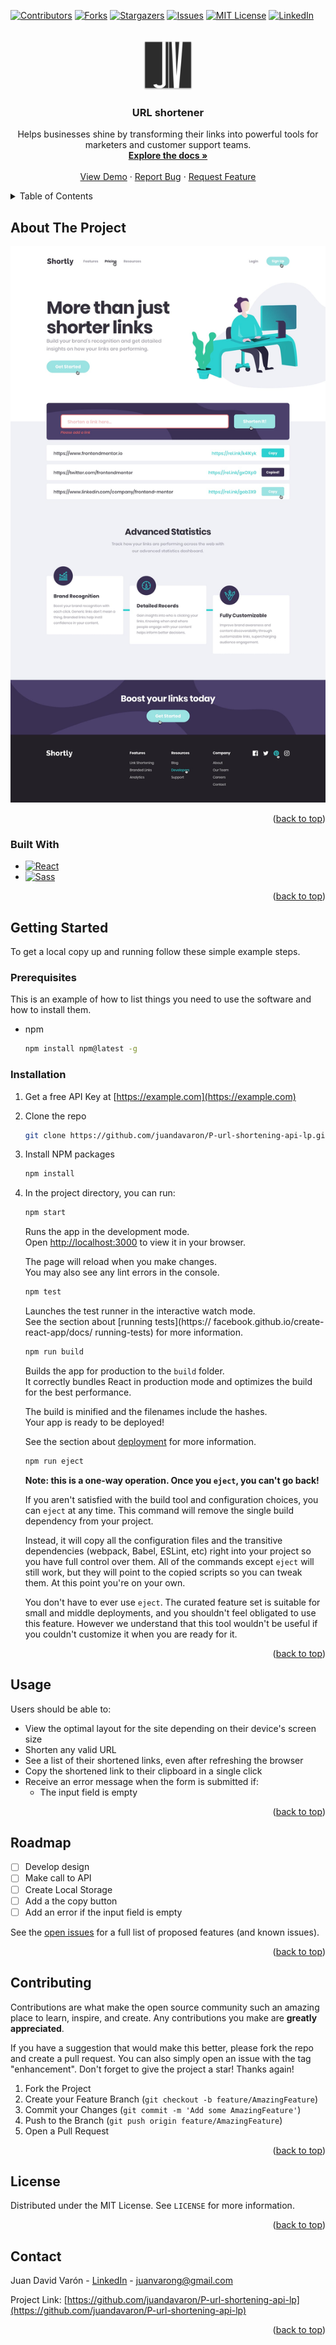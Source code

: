 <div id="top"></div>

[![Contributors][contributors-shield]][contributors-url]
[![Forks][forks-shield]][forks-url]
[![Stargazers][stars-shield]][stars-url]
[![Issues][issues-shield]][issues-url]
[![MIT License][license-shield]][license-url]
[![LinkedIn][linkedin-shield]][linkedin-url]



<!-- PROJECT LOGO -->
<br />
<div align="center">
  <a href="https://github.com/juandavaron/P-url-shortening-api-lp">
    <img src="./public/logo192.png" alt="Logo" width="80" height="80">
  </a>

<h3 align="center">URL shortener</h3>

  <p align="center">
    Helps businesses shine by transforming their links into powerful tools for marketers and customer support teams.
    <br />
    <a href="https://github.com/juandavaron/P-url-shortening-api-lp"><strong>Explore the docs »</strong></a>
    <br />
    <br />
    <a href="https://juandavaron.github.io/P-url-shortening-api-lp/">View Demo</a>
    ·
    <a href="https://github.com/juandavaron/P-url-shortening-api-lp/issues">Report Bug</a>
    ·
    <a href="https://github.com/juandavaron/P-url-shortening-api-lp/issues">Request Feature</a>
  </p>
</div>



<!-- TABLE OF CONTENTS -->
<details>
  <summary>Table of Contents</summary>
  <ol>
    <li>
      <a href="#about-the-project">About The Project</a>
      <ul>
        <li><a href="#built-with">Built With</a></li>
      </ul>
    </li>
    <li>
      <a href="#getting-started">Getting Started</a>
      <ul>
        <li><a href="#prerequisites">Prerequisites</a></li>
        <li><a href="#installation">Installation</a></li>
      </ul>
    </li>
    <li><a href="#usage">Usage</a></li>
    <li><a href="#roadmap">Roadmap</a></li>
    <li><a href="#contributing">Contributing</a></li>
    <li><a href="#license">License</a></li>
    <li><a href="#contact">Contact</a></li>
  </ol>
</details>



<!-- ABOUT THE PROJECT -->
## About The Project

[![Product Name Screen Shot][product-screenshot]](https://juandavaron.github.io/P-url-shortening-api-lp/)

<p align="right">(<a href="#top">back to top</a>)</p>



### Built With

* [![React][React.js]][React-url]
* [![Sass][Sass]][Sass-url]


<p align="right">(<a href="#top">back to top</a>)</p>



<!-- GETTING STARTED -->
## Getting Started

To get a local copy up and running follow these simple example steps.

### Prerequisites

This is an example of how to list things you need to use the software and how to install them.
* npm
  ```sh
  npm install npm@latest -g
  ```

### Installation

1. Get a free API Key at [https://example.com](https://example.com)
2. Clone the repo
   ```sh
   git clone https://github.com/juandavaron/P-url-shortening-api-lp.git
   ```
3. Install NPM packages
   ```sh
   npm install
   ```
4. In the project directory, you can run:
    ```sh
    npm start
    ```

    Runs the app in the development mode.\
    Open [http://localhost:3000](http://localhost:3000) to view it in your browser.

    The page will reload when you make changes.\
    You may also see any lint errors in the console.
    ```sh
    npm test
    ```

    Launches the test runner in the interactive watch     mode.\
    See the section about [running tests](https://    facebook.github.io/create-react-app/docs/   running-tests) for more information.
    ```sh
    npm run build
    ```

    Builds the app for production to the `build` folder.\
    It correctly bundles React in production mode and optimizes the build for the best performance.

    The build is minified and the filenames include the hashes.\
    Your app is ready to be deployed!

    See the section about [deployment](https://facebook.github.io/create-react-app/docs/deployment) for more information.
    ```sh
    npm run eject
    ```

    **Note: this is a one-way operation. Once you `eject`, you can't go back!**

    If you aren't satisfied with the build tool and configuration choices, you can `eject` at any time. This command will remove the single build dependency from your project.

    Instead, it will copy all the configuration files and the transitive dependencies (webpack, Babel, ESLint, etc) right into your project so you have full control over them. All of the commands except `eject` will still work, but they will point to the copied scripts so you can tweak them. At this point you're on your own.

    You don't have to ever use `eject`. The curated feature set is suitable for small and middle deployments, and you shouldn't feel obligated to use this feature. However we understand that this tool wouldn't be useful if you couldn't customize it when you are ready for it.


<p align="right">(<a href="#top">back to top</a>)</p>


<!-- USAGE EXAMPLES -->
## Usage

Users should be able to:

 - View the optimal layout for the site depending on their device's screen size
 - Shorten any valid URL
 - See a list of their shortened links, even after refreshing the browser
 - Copy the shortened link to their clipboard in a single click
 - Receive an error message when the form is submitted if:
    - The input field is empty
<p align="right">(<a href="#top">back to top</a>)</p>


<!-- ROADMAP -->
## Roadmap

- [ ] Develop design
- [ ] Make call to API
- [ ] Create Local Storage
- [ ] Add a the copy button
- [ ] Add an error if the input field is empty

See the [open issues](https://github.com/othneildrew/Best-README-Template/issues) for a full list of proposed features (and known issues).

<p align="right">(<a href="#top">back to top</a>)</p>


<!-- CONTRIBUTING -->
## Contributing

Contributions are what make the open source community such an amazing place to learn, inspire, and create. Any contributions you make are **greatly appreciated**.

If you have a suggestion that would make this better, please fork the repo and create a pull request. You can also simply open an issue with the tag "enhancement".
Don't forget to give the project a star! Thanks again!

1. Fork the Project
2. Create your Feature Branch (`git checkout -b feature/AmazingFeature`)
3. Commit your Changes (`git commit -m 'Add some AmazingFeature'`)
4. Push to the Branch (`git push origin feature/AmazingFeature`)
5. Open a Pull Request

<p align="right">(<a href="#top">back to top</a>)</p>



<!-- LICENSE -->
## License

Distributed under the MIT License. See `LICENSE` for more information.

<p align="right">(<a href="#top">back to top</a>)</p>



<!-- CONTACT -->
## Contact

Juan David Varón - [LinkedIn](https://www.linkedin.com/in/juanvarong/) - juanvarong@gmail.com

Project Link: [https://github.com/juandavaron/P-url-shortening-api-lp](https://github.com/juandavaron/P-url-shortening-api-lp)

<p align="right">(<a href="#top">back to top</a>)</p>



<!-- MARKDOWN LINKS & IMAGES -->
[contributors-shield]: https://img.shields.io/github/contributors/juandavaron/P-url-shortening-api-lp.svg?style=for-the-badge
[contributors-url]: https://github.com/juandavaron/P-url-shortening-api-lp/graphs/contributors

[forks-shield]: https://img.shields.io/github/forks/juandavaron/P-url-shortening-api-lp.svg?style=for-the-badge
[forks-url]: https://github.com/juandavaron/P-url-shortening-api-lp/network/members

[stars-shield]: https://img.shields.io/github/stars/juandavaron/P-url-shortening-api-lp.svg?style=for-the-badge
[stars-url]: https://github.com/juandavaron/P-url-shortening-api-lp/stargazers

[issues-shield]: https://img.shields.io/github/issues/juandavaron/P-url-shortening-api-lp.svg?style=for-the-badge
[issues-url]: https://github.com/juandavaron/P-url-shortening-api-lp/issues

[license-shield]: https://img.shields.io/github/license/juandavaron/P-url-shortening-api-lp.svg?style=for-the-badge
[license-url]: https://github.com/juandavaron/P-url-shortening-api-lp/blob/master/LICENSE

[linkedin-shield]: https://img.shields.io/badge/-LinkedIn-black.svg?style=for-the-badge&logo=linkedin&colorB=555
[linkedin-url]: https://www.linkedin.com/in/juanvarong/

[product-screenshot]: /public/images/screenshot.jpg

[React.js]: https://img.shields.io/badge/React-20232A?style=for-the-badge&logo=react&logoColor=61DAFB
[React-url]: https://reactjs.org/

[Sass]: https://img.shields.io/badge/Sass-cc6699?style=for-the-badge&logo=sass&logoColor=white
[Sass-url]: https://sass-lang.com/